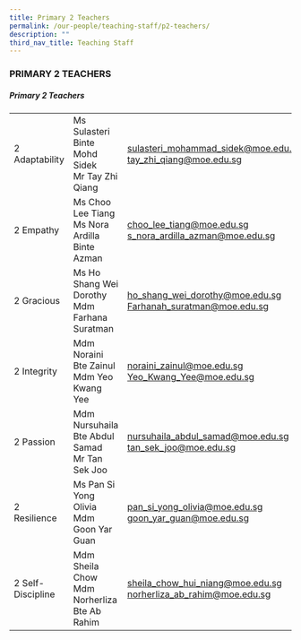 ```yaml
---
title: Primary 2 Teachers
permalink: /our-people/teaching-staff/p2-teachers/
description: ""
third_nav_title: Teaching Staff
---
```

### PRIMARY 2 TEACHERS

##### Primary 2 Teachers

|  	|  	|  	|
|---	|---	|---	|
| 2 Adaptability 	| Ms Sulasteri Binte Mohd Sidek<br>Mr Tay Zhi Qiang  	| [sulasteri\_mohammad\_sidek@moe.edu.sg](mailto:sulasteri_mohammad_sidek@moe.edu.sg)<br>[tay\_zhi\_qiang@moe.edu.sg](mailto:tay_zhi_qiang@moe.edu.sg) 	|
| 2 Empathy 	| Ms Choo Lee Tiang<br>Ms Nora Ardilla Binte Azman 	| [choo\_lee\_tiang@moe.edu.sg](mailto:choo_lee_tiang@moe.edu.sg)   <br>[s_nora_ardilla_azman@moe.edu.sg](mailto:Nora_Ardilla_Azman@moe.edu.sg)	|
| 2 Gracious 	| Ms Ho Shang Wei Dorothy<br>Mdm Farhana Suratman 	| [ho\_shang\_wei\_dorothy@moe.edu.sg](mailto:ho_shang_wei_dorothy@schools.gov.sg)<br>[Farhanah\_suratman@moe.edu.sg](mailto:Farhanah_Suratman@moe.edu.sg) 	|
| 2 Integrity 	| Mdm Noraini Bte Zainul<br>Mdm Yeo Kwang Yee 	| [noraini\_zainul@moe.edu.sg](mailto:noraini_zainul@moe.edu.sg)  <br>[Yeo\_Kwang\_Yee@moe.edu.sg](mailto:Yeo_Kwang_Yee@moe.edu.sg)	|
| 2 Passion 	| Mdm Nursuhaila Bte Abdul Samad<br>Mr Tan Sek Joo 	| [nursuhaila\_abdul\_samad@moe.edu.sg](mailto:nursuhaila_abdul_samad@moe.edu.sg) <br>[tan\_sek\_joo@moe.edu.sg](mailto:tan_sek_joo@moe.edu.sg)	|
| 2 Resilience 	| Ms Pan Si Yong Olivia<br>Mdm Goon Yar Guan	| [pan\_si\_yong\_olivia@moe.edu.sg](mailto:pan_si_yong_olivia@moe.edu.sg)<br>[goon\_yar\_guan@moe.edu.sg](mailto:goon_yar_guan@moe.edu.sg)	|
| 2 Self-Discipline 	| Mdm Sheila Chow<br>Mdm Norherliza Bte Ab Rahim| [sheila\_chow\_hui_niang@moe.edu.sg](mailto:sheila_chow_hui_niang@moe.edu.sg) <br>[norherliza\_ab_rahim@moe.edu.sg](mailto:norherliza_ab_rahim@moe.edu.sg)